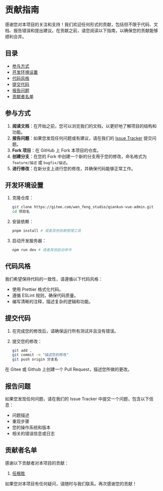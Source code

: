 # 贡献指南

感谢您对本项目的关注和支持！我们欢迎任何形式的贡献，包括但不限于代码、文档、报告错误和提出建议。在贡献之前，请您阅读以下指南，以确保您的贡献能够顺利合并。

## 目录

- [参与方式](#参与方式)
- [开发环境设置](#开发环境设置)
- [代码风格](#代码风格)
- [提交代码](#提交代码)
- [报告问题](#报告问题)
- [贡献者名单](#贡献者名单)

## 参与方式

1. **阅读文档**：在开始之前，您可以浏览我们的文档，以更好地了解项目的结构和功能。
2. **报告问题**：如果您发现任何问题或有建议，请在我们的 [Issue Tracker](链接到问题跟踪器) 提交问题。
3. **Fork 项目**：在 GitHub 上 Fork 本项目的仓库。
4. **创建分支**：在您的 Fork 中创建一个新的分支用于您的修改，命名格式为 `feature/描述` 或 `bugfix/描述`。
5. **进行修改**：在新分支上进行您的修改，并确保代码能够正常工作。

## 开发环境设置

1. 克隆仓库：

   ```bash
   git clone https://gitee.com/wen_feng_studio/qiankun-vue-admin.git
   cd 项目名
   ```

2. 安装依赖：

   ```bash
   pnpm install # 或者其他依赖管理工具
   ```

3. 启动开发服务器：

   ```bash
   npm run dev # 或者其他启动命令
   ```

## 代码风格

我们希望保持代码的一致性，请遵循以下代码风格：

- 使用 Prettier 格式化代码。
- 遵循 ESLint 规则，确保代码质量。
- 编写清晰的注释，描述复杂的逻辑和功能。

## 提交代码

1. 在完成您的修改后，请确保运行所有测试并且没有错误。

2. 提交您的修改：

   ```bash
   git add .
   git commit -m "描述您的修改"
   git push origin 分支名
   ```

在 Gitee 或 Github 上创建一个 Pull Request，描述您所做的更改。

## 报告问题

如果您发现任何问题，请在我们的 Issue Tracker 中提交一个问题，包含以下信息：

- 问题描述
- 重现步骤
- 您的操作系统和版本
- 相关的错误信息或日志

## 贡献者名单

感谢以下贡献者对本项目的贡献：

1. [任根胜](https://gitee.com/goylord)

如果您对本项目有任何疑问，请随时与我们联系。再次感谢您的贡献！
